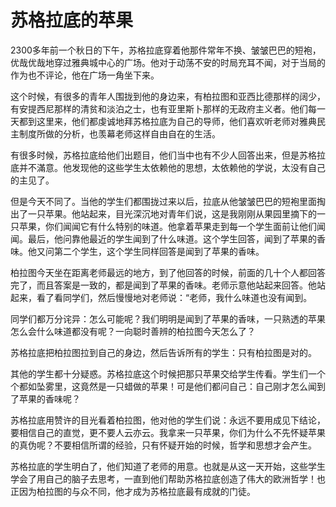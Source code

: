 # 苏格拉底的苹果

2300多年前一个秋日的下午，苏格拉底穿着他那件常年不换、皱皱巴巴的短袍，优哉优哉地穿过雅典城中心的广场。他对于动荡不安的时局充耳不闻，对于当局的作为也不评论，他在广场一角坐下来。 

这个时候，有很多的青年人围拢到他的身边来，有柏拉图和亚西比德那样的阔少，有安提西尼那样的清贫和淡泊之士，也有亚里斯卜那样的无政府主义者。他们每一天都到这里来，他们都虔诚地拜苏格拉底为自己的导师，他们喜欢听老师对雅典民主制度所做的分析，也羡幕老师这样自由自在的生活。 

有很多时候，苏格拉底给他们出题目，他们当中也有不少人回答出来，但是苏格拉底并不滿意。他发现他的这些学生太依赖他的思想，太依赖他的学说，太没有自己的主见了。 

但是今天不同了。当他的学生们都围拢过来以后，拉底从他皱皱巴巴的短袍里面掏出了一只苹果。他站起来，目光深沉地对青年们说，这是我刚刚从果园里摘下的一只苹果，你们闻闻它有什么特别的味道。他拿着苹果走到每一个学生面前让他们闻闻。最后，他问靠他最近的学生闻到了什么味道。这个学生回答，闻到了苹果的香味。他又问第二个学生，这个学生同样回答是闻到了苹果的香味。 

柏拉图今天坐在距离老师最远的地方，到了他回答的时候，前面的几十个人都回答完了，而且答案是一致的，都是闻到了苹果的香味。老师示意他站起来回答。他站起来，看了看同学们，然后慢慢地对老师说：“老师，我什么味道也没有闻到。 

同学们都万分诧异：怎么可能呢？我们明明是闻到了苹果的香味，一只熟透的苹果怎么会什么味道都没有呢？一向聪时善辨的柏拉图今天怎么了？ 

苏格拉底把柏拉图拉到自己的身边，然后告诉所有的学生：只有柏拉图是对的。 

其他的学生都十分疑惑。苏格拉底这个时候把那只苹果交给学生传看。学生们一个个都如坠雾里，这竟然是一只蜡做的苹果！可是他们都问自己：自己刚才怎么闻到了苹果的香味呢？ 

苏格拉底用赞许的目光看着柏拉图，他对他的学生们说：永远不要用成见下结论，要相信自己的直觉，更不要人云亦云。我拿来一只苹果，你们为什么不先怀疑苹果的真伪呢？不要相信所谓的经验，只有怀疑开始的时候，哲学和思想才会产生。 

苏格拉底的学生明白了，他们知道了老师的用意。也就是从这一天开始，这些学生学会了用自己的脑子去思考，一直到他们帮助苏格拉底创造了伟大的欧洲哲学！也正因为柏拉图的与众不同，他才成为苏格拉底最有成就的门徒。
 